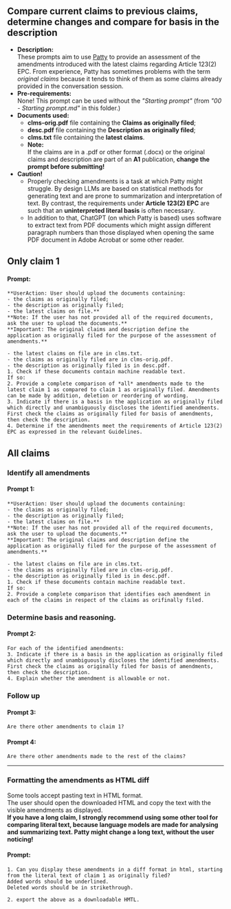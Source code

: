 ## Compare current claims to previous claims, determine changes and compare for basis in the description
- **Description:**  
These prompts aim to use [Patty](https://chatgpt.com/g/g-67eba45560b08191a2dc76c46d82b4d3-patty) to provide an assessment of the amendments introduced with the latest claims regarding Article 123(2) EPC.
From experience, Patty has sometimes problems with the term *original claims* because it tends to think of them as some claims already provided in the conversation session.
- **Pre-requirements:**  
None!
This prompt can be used without the *"Starting prompt"* (from *"00 - Starting prompt.md"* in this folder.)
- **Documents used:**  
  - **clms-orig.pdf** file containing the **Claims as originally filed**;  
  - **desc.pdf** file containing the **Description as originally filed**;  
  - **clms.txt** file containing the **latest claims**.
  - **Note:**  
    If the claims are in a .pdf or other format (.docx) or the original claims and description are part of an **A1** publication, **change the prompt before submitting!**
- **Caution!**
  - Properly checking amendments is a task at which Patty might struggle. By design LLMs are based on statistical methods for generating text and are prone to summarization and interpretation of text. By contrast, the requirements under **Article 123(2) EPC** are such that an **uninterpreted literal basis** is often necessary.
  - In addition to that, ChatGPT (on which Patty is based) uses software to extract text from PDF documents which might assign different paragraph numbers than those displayed when opening the same PDF document in Adobe Acrobat or some other reader. 

## Only claim 1  
#### Prompt:
    **UserAction: User should upload the documents containing:  
    - the claims as originally filed;  
    - the description as originally filed;  
    - the latest claims on file.**  
    **Note: If the user has not provided all of the required documents, ask the user to upload the documents.**
    **Important: The original claims and description define the application as originally filed for the purpose of the assessment of amendments.**

    - the latest claims on file are in clms.txt.  
    - the claims as originally filed are in clms-orig.pdf.  
    - the description as originally filed is in desc.pdf.  
    1. Check if these documents contain machine readable text. 
    If so:  
    2. Provide a complete comparison of *all* amendments made to the latest claim 1 as compared to claim 1 as originally filed. Amendments can be made by addition, deletion or reordering of wording. 
    3. Indicate if there is a basis in the application as originally filed which directly and unambiguously discloses the identified amendments. First check the claims as originally filed for basis of amendments, then check the description.
    4. Determine if the amendments meet the requirements of Article 123(2) EPC as expressed in the relevant Guidelines.
    
## All claims   
### Identify all amendments   
#### Prompt 1:  
    **UserAction: User should upload the documents containing:  
    - the claims as originally filed;  
    - the description as originally filed;  
    - the latest claims on file.**  
    **Note: If the user has not provided all of the required documents, ask the user to upload the documents.**
    **Important: The original claims and description define the application as originally filed for the purpose of the assessment of amendments.**

    - the latest claims on file are in clms.txt.  
    - the claims as originally filed are in clms-orig.pdf.  
    - the description as originally filed is in desc.pdf.  
    1. Check if these documents contain machine readable text. 
    If so:  
    2. Provide a complete comparison that identifies each amendment in each of the claims in respect of the claims as orifinally filed.
    
### Determine basis and reasoning.   
#### Prompt 2:  
    For each of the identified amendments:
    3. Indicate if there is a basis in the application as originally filed which directly and unambiguously discloses the identified amendments. First check the claims as originally filed for basis of amendments, then check the description.
    4. Explain whether the amendment is allowable or not.
     
  ### Follow up

#### Prompt 3:
    Are there other amendments to claim 1?
    
#### Prompt 4:  
    Are there other amendments made to the rest of the claims?
  
--------------------------------------------

### Formatting the amendments as HTML diff   
Some tools accept pasting text in HTML format.  
The user should open the downloaded HTML and copy the text with the visible amendments as displayed.  
**If you have a long claim, I strongly recommend using some other tool for comparing literal text, because language models are made for analysing and summarizing text. Patty might change a long text, without the user noticing!**

#### Prompt:   
    1. Can you display these amendments in a diff format in html, starting from the literal text of claim 1 as originally filed?   
    Added words should be underlined. 
    Deleted words should be in strikethrough.
    
    2. export the above as a downloadable HMTL.















